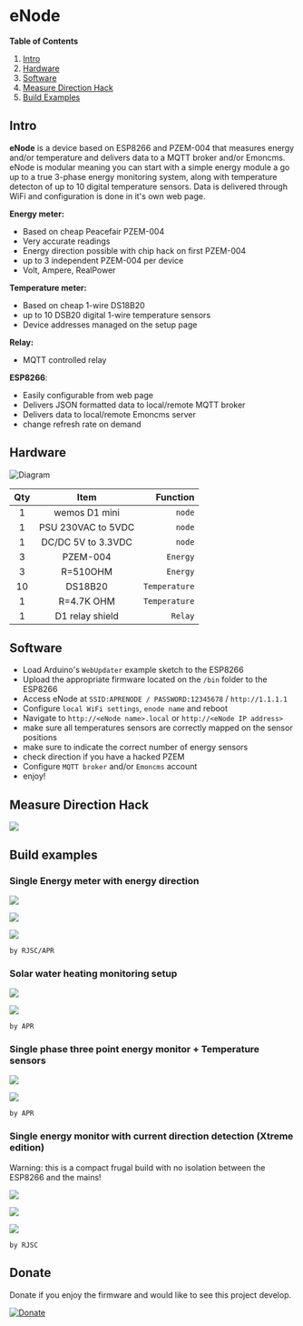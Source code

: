 # eNode



**Table of Contents**   
1. [Intro](#id1)
2. [Hardware](#id2)
3. [Software](#id3)
4. [Measure Direction Hack](#id4)
5. [Build Examples](#id5)


## Intro <a name="id1"></a>


**eNode** is a device based on ESP8266 and PZEM-004 that measures energy and/or temperature and delivers data to a MQTT broker and/or Emoncms. eNode is modular meaning you can start with a simple energy module a go up to a true 3-phase energy monitoring system, along with temperature detecton of up to 10 digital temperature sensors. Data is delivered through WiFi and configuration is done in it's own web page.


**Energy meter:**
  - Based on cheap Peacefair PZEM-004
  - Very accurate readings 
  - Energy direction possible with chip hack on first PZEM-004
  - up to 3 independent PZEM-004 per device
  - Volt, Ampere, RealPower

**Temperature meter:**
  - Based on cheap 1-wire DS18B20
  - up to 10 DSB20 digital 1-wire temperature sensors
  - Device addresses managed on the setup page

**Relay:**
  - MQTT controlled relay

**ESP8266**:
  - Easily configurable from web page
  - Delivers JSON formatted data to local/remote MQTT broker
  - Delivers data to local/remote Emoncms server
  - change refresh rate on demand





## Hardware <a name="id2"></a>

![Diagram](https://lh3.googleusercontent.com/e1DfGtuDOHP26ks97AbndyLBgnwTMQKkRq1iP9G3FVU9LVAItQy7oaT_N-G7u__ev1GwVheDQIT4FdfuTnYpeKXaBWdDkA-Hj8ABVrYQ7QMdZP-GNQVgKgIZV3G8cNY5jdXc4YkYQd31Ctxp7K26qBiDRz4ZabsLqoIqF-QRPAuusCwKpMDkOfXJpcTv5HSq1SGEhRiZfV27RDVZdenaQrf8q9VUYIf4BUmCWjhxIJC1U6ZtEUwBSjWuHwkXcHHz6rmBRi3fKQBbwzb-dS2X5vKwRFRTGck66H-jditREWfmHFMf6BCmInn1MypB31J1s-ZQw4ebJIZ6oqXXh0--bvhL2EViN4wZUSxpBGHI4pFWAHldrGt7cl5b3iP5ghdcrpyl_w1NgX3jell0uDbApxBli3oddDuJjr3MQ4tzG6eesagyHrXWTDTiqZRIb3pDDu4VGP2OkHRZExDRy51eAxpFR7kU23HwMWZw4Ci6SZus5xKCGuj209lCABqcidIjQKZ2Awd-2vVLVbmPZj4l4tqY5NSWbmggXl-4GVQazypX6jQOZ-DEINfM9rfzj-htv0cOkbhY2tOMi4pY2BtTZRiEv9_nZx-naJPWyDYqxS8sP8nqco0HUnkyBUIFP9x8XNTziEaPBNI6KZZIySMj9g4nM099wvj332Jgw2SMNg=w1369-h613-no)



Qty | Item | Function
:---: | :---: | ---:
1 | wemos D1 mini | `node`
1 | PSU 230VAC to 5VDC | `node`
1 | DC/DC 5V to 3.3VDC | `node`
3 | PZEM-004 | `Energy`
3 | R=510OHM | `Energy`
10 | DS18B20 | `Temperature`
1 |  R=4.7K OHM | `Temperature`
1| D1 relay shield|` Relay`


## Software <a name="id3"></a>

- Load Arduino's `WebUpdater` example sketch to the ESP8266
- Upload the appropriate firmware located on the `/bin` folder to the ESP8266
- Access eNode at `SSID:APRENODE / PASSWORD:12345678` / `http://1.1.1.1`
- Configure `local WiFi settings`, `enode name` and reboot
- Navigate to `http://<eNode name>.local` or `http://<eNode IP address>`
- make sure all temperatures sensors are correctly mapped on the sensor positions
- make sure to indicate the correct number of energy sensors
- check direction if you have a hacked PZEM
- Configure `MQTT broker` and/or `Emoncms` account
- enjoy!


## Measure Direction Hack <a name="id4"></a>

![](https://lh3.googleusercontent.com/7oKvPvdqY3lP6zBprZ33XxJ7tKCSPjcxN2w-OqwHl_1SzNu80wvdnXQUsuom1qUd44zljcSAKoW6R_QD6Fw6dyNdrQpZGyCAt7fK76CRAaeEPu2qT8z-xMeqMLAlgMNtwaDBF7miqPXhsgoQ-rWaterlj8KB61w-i8nbBX3sqG_NviRIJFRPZu4y5Mk5QQHA83q366xY_NipzpD8CfSDKwin57H3Htds_hMZ-07q1bP9mxqiQBRQqcq6nFyu7SyfzQPI7FPg7txX6qM7KTZdOb53coQP14PXP9ZpZgZd6tcLpuRveteLxfdhUHiUXz74R1f_4OeA_25O--yq3BcZT_W89wb5o-ZRAX4VKxyWw7SOmyMhGib1QK7HJxYOTOWC5yf9IasuEWV_vbtsjChd_gD7Al2RD4akmTF-P8RQy6oLgGEKNINEdbHCTc4NhU0PtUVe3b90hhll2i0vlXHoQQ_Dcv1H4UQkiork0te3gWIpN9IEScdoKep3nyKpx4NwDmuup3uilXumtjUWld5qL1ifNlgKCKj39EcPMyswWAbB7pGrEsRqt0L_xvEW9gpEuPkjH6MUEL-biGVslIl6hkCvgLHb1iIcVd2EOjmNMurGXLUkB2KS3h3Vw4LIQRWzvFUrmJfLbP9hZKorvSnoDPO2MfHhwYYeXgx2m2J11w=w800-h402-no)


## Build examples <a name="id5"></a>

### Single Energy meter with energy direction

![](https://lh3.googleusercontent.com/SBM5yHYrzJLQoWducXGPkJP71SLBFISQ5Ax2F3FiR5YQkcBkk9DWqZR7r-aBd-BZTT0_eq0TYaBDuSUKMblybQ1whlfn3Ab3sCUCO7kJJBTG1XEwTd10mAaM5Kt19AUJTuHebA=w950-h633-no)

![](https://lh3.googleusercontent.com/WklSgATVuYcM-uWvbv1qg55E02CUx65vQSYuu0rdVQBsc_ANtl6Y6VnednGCHvuDDJgTBmnBIoNl83vk3QXxfgnidPhTsvpPO1Nfrsi9RKvS4Sm8AGlZYS1ETrLe2WTAgLPpQQ=w1410-h737-no)


![](https://lh3.googleusercontent.com/sQ2G_MfHBDJgZtr_T6JmCbHzPJ0tjJ65jIqNFqcfjtzA-GOI7atpoX9LF5F_NyfGG5sIVLVW3Nkw8zpwZKXFduHe-lHJWSzEFdfq6-6qOtMNwXWco8yAiiEJuRivfRRX5k9SPA=w880-h282-no)

`by RJSC/APR`

### Solar water heating monitoring setup


![](https://lh3.googleusercontent.com/tFdkEL8ua9Wu-ubJ4VFyz7GXtDTRZISQmi7aNZxGzFM9dd4C9nc-lPJ7kovtw_w76qnt8mhJZDld6FUdZHhbYR3bouUoOmFnFZkJbu6Rh54rfo9W-EXe-QJ2BJDxecN_b1-HZA=w1328-h984-no)

![](https://lh3.googleusercontent.com/Kjry__9ISTqjh2ymNkWo4btD8tX7F3stuvma9M4x7LwTNFgYzQmJqs2DiBaSt-pQffBzdvVn0nI350bkH2Aqf5yRAR9vJB3h2svWvKawNcxoNPndNSPwJWIe42NDbmDsqRYE08M12syY_pv3VL2G-PPUdXZyL_r6GJhh7iEqjDezaxl9XUeGF0C-X1hd9y4akavBKDe3x1xT68up4fHglX50_l_TwaPRCqHTwuepshVV3g_xHVBbBUXYxs4NbQx2tErrwVcrVc06Amq0Xr83xBYMaYryKFXGyLaUwywLwX6nKcr_E7pjjDc4HKWna7fptINRo2Kogf8YSM7B7FS8uqWZWj4PNQTM-MLdvERkYrDsJ59aRyHOM3zvodYx_slDjbMGSV729nK-kb0rnlKCJKJRXfCu9QzY1018_9JTrLhnrs7LUdj7Fi3H1ZNxpK1sll6PyvNQsjW9F7ay96g96UJS0nEMErjKvyz0o51kNf6hbr7TrYjSqanpGFAlLul7qiGtQN4qS4lbKXC3eYXnzYSXC4K_I3Q_dJBr69Pts08EzVOP7mi-EpeAWN9xfLinLKdoh5XTjeeG8xYyTPUV6usZgaobb_HFlQEpZCUhx9lwcjSTtBouWsaBVpsSNCkuG-6yxpKl9Vq1EMJ-XqV_Ibn2vaVTxCK52D354MRPVw=w485-h595-no)

`by APR`

### Single phase three point energy monitor + Temperature sensors

![](https://lh3.googleusercontent.com/4TNofhn6XgbDWfB5Vy3fTMXBU3eEpPv2qGJiVXg1k4DyR8OhXb2wOtKr4gcQeAQeleT3dPNV570MK0fLHa-kvDiBpPCPHQ1jlnRBKeh3T-RfHlDuuAf3nAbqd7GbyfxLXktaCLOHvIaoJIxw0o1gRKzi8zrWWMfRKDp_w5OOR9E_Ef1yowT-bYkWTb8O1x2bqKBu7daBMgCKWSajoPW56bwUEElp0Pimn__CEJhloVevcrBVTbUvX2vT5eRQLaEzuvTROKQfC6l61Kbq5vJt9II_r3Fm93tIobBpjRM8qxEeMqzAtfvg7BwKWEmJrDm3m5KdPq6NxQMzqH7BsAbtotoalLiwUjF1K2GAqCDm480BRhQUqan4z-B6decHaWXQLtsFMyFh5-eusepbKKfI7bKsgj5StnvsV3N3nvQS2O0fgSi8zK3108sZEY-twaVZniZYedR79ZL3voSYmo_MW7FJ7h5RFXyswgGEgAr8bX2Xfi-I6wjTi4eQnswHMQaJ-rYFSrjEyni7zLfDID_Bv5G13PR63rlV0t8DUF-xwj4hSQzlnqvXMJnbflh2sbKkCSjsmZPPJIzkCHcxf2WURH2OeTVeaXtm7Btp2DsukpKweB2CTfTkaB4N_6oAwnWrqPrfVzG6a5Z6qtISHKcLM-J4iT7XSjnvOaEihi87dA=w648-h398-no)

![](https://lh3.googleusercontent.com/BZc7rxPkAizcA1MsoeSc3NuljXX6Rqzd766DGI7KEyPS6lk3bBi1ucrndeq2XFWTVcvZD72FCnDQ_jWR7vsf9b-HAef6bJuMdAJttUEG477DciE-uiFghomssKOI_40PhTXIjA=w433-h611-no)


`by APR`

### Single energy monitor with current direction detection (Xtreme edition)

Warning: this is a compact frugal build with no isolation between the ESP8266 and the mains!

![](https://lh3.googleusercontent.com/zfVH0FW_7isSsE43hgIIo6f_JBsGgUXJCjxrxWLMo9KzeSGNXmJbXRO4RChQ1zv0pUpSGDVIzW3gx8e_N2TZf6j66NkIwnR4qVug30acyMBYPGMEUF1ar9Ci0hbgLZ6fg5D2MRU_DF9y-MaG_llzDVRl19ps4LB46WDk1M-UUd5KvY436vjlVwYPYPaIKdk6fVHm2JZNhST9ZDNntbOlfEtbIdEvYicy2oHPAQBEfSaMjf9eGmu25gXo_WEGvkmHto9O9tMzB-TmMHatnd_2SCe8ZILOp2jdOkt3AIDxnhF2Xb6QTZ9538DBG6-JK5r3Pj7W8y25ymSas8aMmABAn2mtC8qbI9IXEoxzgIZ01dNfGc_22I8cCs6Scq-ZH4vGY28awb01GOqBUb0_C8xYjLLskUdqw5QaWXRqiIe4m9nBR04XnIN_FyvXmSFc6X2uNwnQp21m0dHTebDJ1ISJb16l88E898zaz_DFmGrvJXQa8HM_j5BBrJAwfj72C54Ly0UeeGiI0joAWHoJUN71vnFCPml9xXQVn7KhUEjlkHbc8hlPWdgoo_rE8-hlyoswUdbUfKz5aqinh8MIAkxXFnz8GfJTX1amsAfeV6NM6awHoys6owQIPjQMyfkkpLwHEY2oCZ6SsAuGUQCcAnDiW2FW6TYSEOgv76it26hMAA=w782-h363-no)

![](https://lh3.googleusercontent.com/mMYq36Ngz_BdnH_Tc_D1jCMxPggqqar46_g5UEC1OIMj1TxcqbUo42uABXASkviCf-BxGsrGYiaJRexvZfFzlh4uxsM0jiOeKqV86nZtRlNJdAaXVJ9A_xzYIOi7sIl4dPjXgiQ7eIK_s34soG31cO8FIx1WucoC4XdQtDD6LqEoa31MztCHwKqSXh1vZC9mvCKYtvrktMi5FJ9dldUXNQ-K3EQCmXJZmKoQLEANr3P89PGg8cBoQKim8xPoNjhWIurOA3BCVv3-D5EDZqC7YiTauBQGyCE_h4KnIqDC3D_M-77w9k-ZT2YpFcALUzpNu1H2SWvxAyjUSJWxvgn6kOcKvrfMCKQvV9bKFMbIyTZVFg-z_HMdm3o16JAHdDUw-cCQjGVoffTwtUQ0Jm4nFKi92cez0abz2rxarfsUG1SEMBmXiURlIrtGJlKLA94ia9Q4CYeUi2AaS7yi_XK2MWCiPMD7wENgC_qqVw1b0pzK70quHQyoimmVpBgibCxDQT2Oywa7B-W5sOQsqbjLM17nnv9UvIbubx_NsJX7H1VUQOG1oGqaLCb3TBKlAi0oEOWXnszF2sBfFiof7LYpGz3oRSTs2x6tw_1NKLNkn6CXrKkRxwqK3dMRYJUW7x_gUaikC6cPqSrKLopSko32DVhdX5jrXZVIC-yHzEwtfg=w782-h348-no)

![](https://lh3.googleusercontent.com/v8S4-ADFeqpWfXBl0sVnBg0W3_lTEPHlxwk3R8cSesZJzsmoB7lOYjI1B-CLbNvr1PrIKuEotIOAbISVBfFGEk0c0O7BcypL5m8_0P_t9jv9j6ap1tJ6lvdtuBJJnRN27nkMnagQMKCCn24Xty61UQvvz1Ydtf1lZkHXew7_RbWIPMbhPvYCh8JrGM7wFLaxIT9ZpBPkaAhOe95YMYKozrMRlEunXybv4W4kqYP0oIeCrRw0N8LfbrlfbRklFZUTWak-EAELOwzbn5QDgHVrfmYqlGSnVsWURScK-WXomCyyaP06fCW0k4aQe7iIbTFktYkKDazrOSzSkwUXY5M5TbRZqhiMHDJAeihRkMt_X9o-5FeFC8LDPlmeeZgup66F1FJCcE4RxRwusxnQ86wvwh26Bc6a6BzXtWEaEouoiEU5zNyiU8KdEGrELJ8yDxiinwQEoeCPtI00aeySg9sKn3hi6eCoCkBHDx3SImiZ3aCESdcGHU5fypgerGp84aVUNw5O8cqaUdjhI5_r1jFQMcOEnqivfZ0bygEGSxsR0N5jg3x6hMazJRJLDzw4amDQZmvgcOtSzRy8ERYKPg_gWKJLhne6zT251-uXYRxpulYStXH-mH5XhYkXRJi7ZWfgq0Gfd4cnoAyrr0-j7GDbLDtL8TYLAa39zkB2up9Srw=w503-h398-no)


`by RJSC`



## Donate

Donate if you enjoy the firmware and would like to see this project develop.

[![Donate](https://img.shields.io/badge/Donate-PayPal-green.svg)](https://www.paypal.me/APREBELO)
